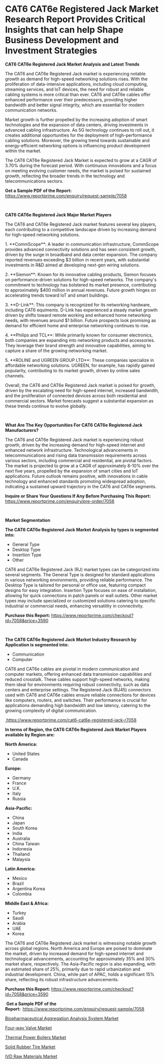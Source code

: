 <p><h1>CAT6 CAT6e Registered Jack Market Research Report Provides Critical Insights that can help Shape Business Development and Investment Strategies</h1></p><p><strong>CAT6 CAT6e Registered Jack Market Analysis and Latest Trends</strong></p>
<p><p>The CAT6 and CAT6e Registered Jack market is experiencing notable growth as demand for high-speed networking solutions rises. With the proliferation of data-intensive applications, including cloud computing, streaming services, and IoT devices, the need for robust and reliable cabling systems is more critical than ever. CAT6 and CAT6e cables offer enhanced performance over their predecessors, providing higher bandwidth and better signal integrity, which are essential for modern communication networks.</p><p>Market growth is further propelled by the increasing adoption of smart technologies and the expansion of data centers, driving investments in advanced cabling infrastructure. As 5G technology continues to roll out, it creates additional opportunities for the deployment of high-performance cabling solutions. Moreover, the growing trend towards sustainable and energy-efficient networking options is influencing product development within the market.</p><p>The CAT6 CAT6e Registered Jack Market is expected to grow at a CAGR of 3.70% during the forecast period. With continuous innovations and a focus on meeting evolving customer needs, the market is poised for sustained growth, reflecting the broader trends in the technology and telecommunications sectors.</p></p>
<p><strong>Get a Sample PDF of the Report:&nbsp;</strong> <a href="https://www.reportprime.com/enquiry/request-sample/7058">https://www.reportprime.com/enquiry/request-sample/7058</a></p>
<p>&nbsp;</p>
<p><strong>CAT6 CAT6e Registered Jack Major Market Players</strong></p>
<p><p>The CAT6 and CAT6e Registered Jack market features several key players, each contributing to a competitive landscape driven by increasing demand for high-speed networking solutions. </p><p>1. **CommScope**: A leader in communication infrastructure, CommScope provides advanced connectivity solutions and has seen consistent growth, driven by the surge in broadband and data center expansion. The company reported revenues exceeding $3 billion in recent years, with substantial investments in R&D aimed at developing next-gen wiring solutions.</p><p>2. **Siemon**: Known for its innovative cabling products, Siemon focuses on performance-driven solutions for high-speed networks. The company's commitment to technology has bolstered its market presence, contributing to approximately $400 million in annual revenues. Future growth hinges on accelerating trends toward IoT and smart buildings.</p><p>3. **D-Link**: This company is recognized for its networking hardware, including CAT6 equiments. D-Link has experienced a steady market growth driven by shifts toward remote working and enhanced home networking needs, with revenues around $1 billion. Future prospects look promising as demand for efficient home and enterprise networking continues to rise.</p><p>4. **Philips and TCL**: While primarily known for consumer electronics, both companies are expanding into networking products and accessories. They leverage their brand strength and innovative capabilities, aiming to capture a share of the growing networking market.</p><p>5. **ROLINE and UGREEN GROUP LTD**: These companies specialize in affordable networking solutions. UGREEN, for example, has rapidly gained popularity, contributing to its market growth, driven by online sales channels.</p><p>Overall, the CAT6 and CAT6e Registered Jack market is poised for growth, driven by the escalating need for high-speed internet, increased bandwidth, and the proliferation of connected devices across both residential and commercial sectors. Market forecasts suggest a substantial expansion as these trends continue to evolve globally.</p></p>
<p>&nbsp;</p>
<p><strong>What Are The Key Opportunities For CAT6 CAT6e Registered Jack Manufacturers?</strong></p>
<p><p>The CAT6 and CAT6e Registered Jack market is experiencing robust growth, driven by the increasing demand for high-speed internet and enhanced network infrastructure. Technological advancements in telecommunications and rising data transmission requirements across various sectors, including commercial and residential, are pivotal factors. The market is projected to grow at a CAGR of approximately 8-10% over the next five years, propelled by the expansion of smart cities and IoT applications. Future outlook remains positive, with innovations in cable technology and enhanced standards promoting widespread adoption, indicating a sustained upward trajectory in the CAT6 and CAT6e segments.</p></p>
<p><strong>Inquire or Share Your Questions If Any Before Purchasing This Report:</strong> <a href="https://www.reportprime.com/enquiry/pre-order/7058">https://www.reportprime.com/enquiry/pre-order/7058</a></p>
<p>&nbsp;</p>
<p><strong>Market Segmentation</strong></p>
<p><strong>The CAT6 CAT6e Registered Jack Market Analysis by types is segmented into:</strong></p>
<p><ul><li>General Type</li><li>Desktop Type</li><li>Insertion Type</li><li>Other</li></ul></p>
<p><p>CAT6 and CAT6e Registered Jack (RJ) market types can be categorized into several segments. The General Type is designed for standard applications in various networking environments, providing reliable performance. The Desktop Type is tailored for personal or office use, featuring compact designs for easy integration. Insertion Type focuses on ease of installation, allowing for quick connections in patch panels or wall outlets. Other market types may include specialized or customized solutions catering to specific industrial or commercial needs, enhancing versatility in connectivity.</p></p>
<p><strong>Purchase this Report:&nbsp;</strong><a href="https://www.reportprime.com/checkout?id=7058&price=3590">https://www.reportprime.com/checkout?id=7058&price=3590</a></p>
<p>&nbsp;</p>
<p><strong>The CAT6 CAT6e Registered Jack Market Industry Research by Application is segmented into:</strong></p>
<p><ul><li>Communication</li><li>Computer</li></ul></p>
<p><p>CAT6 and CAT6e cables are pivotal in modern communication and computer markets, offering enhanced data transmission capabilities and reduced crosstalk. These cables support high-speed networks, making them ideal for environments requiring robust connectivity, such as data centers and enterprise settings. The Registered Jack (RJ45) connectors used with CAT6 and CAT6e cables ensure reliable connections for devices like computers, routers, and switches. Their performance is crucial for applications demanding high bandwidth and low latency, catering to the growing complexity of digital communication.</p></p>
<p><a href="https://www.reportprime.com/cat6-cat6e-registered-jack-r7058">&nbsp;https://www.reportprime.com/cat6-cat6e-registered-jack-r7058</a></p>
<p><strong>In terms of Region, the CAT6 CAT6e Registered Jack Market Players available by Region are:</strong></p>
<p>
    <p> <strong> North America: </strong>
        <ul>
            <li>United States</li>
            <li>Canada</li>
        </ul>
        </p> 
    <p> <strong> Europe: </strong>
        <ul>
            <li>Germany</li>
            <li>France</li>
            <li>U.K.</li>
            <li>Italy</li>
            <li>Russia</li>
        </ul>
        </p> 
    <p> <strong> Asia-Pacific: </strong>
        <ul>
            <li>China</li>
            <li>Japan</li>
            <li>South Korea</li>
            <li>India</li>
            <li>Australia</li>
            <li>China Taiwan</li>
            <li>Indonesia</li>
            <li>Thailand</li>
            <li>Malaysia</li>
        </ul>
        </p> 
    <p> <strong> Latin America: </strong>
        <ul>
            <li>Mexico</li>
            <li>Brazil</li>
            <li>Argentina Korea</li>
            <li>Colombia</li>
        </ul>
        </p> 
    <p> <strong> Middle East & Africa: </strong>
        <ul>
            <li>Turkey</li>
            <li>Saudi</li>
            <li>Arabia</li>
            <li>UAE</li>
            <li>Korea</li>
        </ul>
    </p>
    </p>
<p><p>The CAT6 and CAT6e Registered Jack market is witnessing notable growth across global regions. North America and Europe are poised to dominate the market, driven by increased demand for high-speed internet and technological advancements, accounting for approximately 35% and 30% market share, respectively. The Asia-Pacific region is also expanding, with an estimated share of 25%, primarily due to rapid urbanization and industrial development. China, while part of APAC, holds a significant 15% share, reflecting its robust infrastructure advancements.</p></p>
<p><strong>Purchase this Report: </strong><a href="https://www.reportprime.com/checkout?id=7058&price=3590">https://www.reportprime.com/checkout?id=7058&price=3590</a></p>
<p>&nbsp;<strong>Get a Sample PDF of the Report:&nbsp;&nbsp;</strong><a href="https://www.reportprime.com/enquiry/request-sample/7058">https://www.reportprime.com/enquiry/request-sample/7058</a></p>
<p><strong></strong></p>
<p><p><a href="https://issuu.com/reportprime-2/docs/biopharmaceutical-aggregation-analy_44b7250b707f33">Biopharmaceutical Aggregation Analysis System Market</a></p><p><a href="https://medium.com/@marycampbell8662022/mapping-the-four-way-valve-market-trends-challenges-and-breakthroughs-2024-2031-f673de2f3679">Four-way Valve Market</a></p><p><a href="https://medium.com/@marycampbell8662022/thermal-power-boilers-market-indicators-market-size-regional-breakdown-market-player-analysis-3c0274476c28">Thermal Power Boilers Market</a></p><p><a href="https://www.linkedin.com/pulse/solid-rubber-tire-market-size-share-competitive-landscape-wguze?trackingId=9tr81SYDSsil9lsL84ao8w%3D%3D">Solid Rubber Tire Market</a></p><p><a href="https://www.linkedin.com/pulse/ivd-raw-materials-market-analysis-report-global-insights-region-hclkc?trackingId=ajGv%2BuuLQ%2FiMjkwWqW7jfQ%3D%3D">IVD Raw Materials Market</a></p></p>